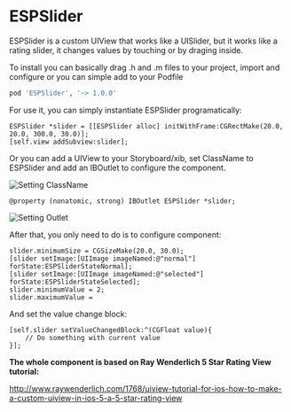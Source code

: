 ESPSlider
=========

ESPSlider is a custom UIView that works like a UISlider, but it works like a rating slider, it changes values by touching or by draging inside.

To install you can basically drag .h and .m files to your project, import and configure or you can simple add to your Podfile

```ruby
pod 'ESPSlider', '~> 1.0.0'
```

For use it, you can simply instantiate ESPSlider programatically:

```objc
ESPSlider *slider = [[ESPSlider alloc] initWithFrame:CGRectMake(20.0, 20.0, 300.0, 30.0)];
[self.view addSubview:slider];
```
Or you can add a UIView to your Storyboard/xib, set ClassName to ESPSlider and add an IBOutlet to configure the component.

![Setting ClassName](https://raw.githubusercontent.com/xorna/ESPSlider/master/image1.png)

```objc
@property (nonatomic, strong) IBOutlet ESPSlider *slider;
```

![Setting Outlet](https://raw.githubusercontent.com/xorna/ESPSlider/master/image2.png)

After that, you only need to do is to configure component:

```objc
slider.minimumSize = CGSizeMake(20.0, 30.0);
[slider setImage:[UIImage imageNamed:@"normal"] forState:ESPSliderStateNormal];
[slider setImage:[UIImage imageNamed:@"selected"] forState:ESPSliderStateSelected];
slider.minimumValue = 2;
slider.maximumValue =
```
And set the value change block:

```objc
[self.slider setValueChangedBlock:^(CGFloat value){
	// Do something with current value
}];
```

**The whole component is based on Ray Wenderlich 5 Star Rating View tutorial:**

http://www.raywenderlich.com/1768/uiview-tutorial-for-ios-how-to-make-a-custom-uiview-in-ios-5-a-5-star-rating-view